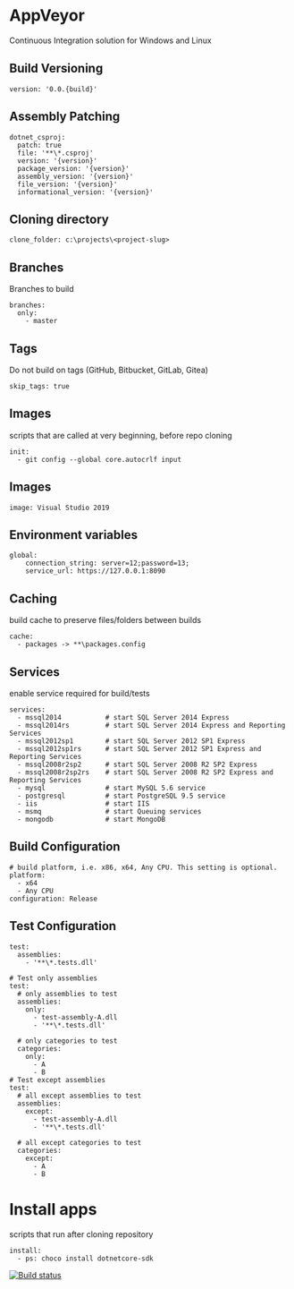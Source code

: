 # AppVeyor

Continuous Integration solution for Windows and Linux

## Build Versioning

```
version: '0.0.{build}'
```

## Assembly Patching

```
dotnet_csproj:
  patch: true
  file: '**\*.csproj'
  version: '{version}'
  package_version: '{version}'
  assembly_version: '{version}'
  file_version: '{version}'
  informational_version: '{version}'
```

## Cloning directory

```
clone_folder: c:\projects\<project-slug>
```

## Branches

Branches to build

```
branches:
  only:
    - master
```

## Tags

Do not build on tags (GitHub, Bitbucket, GitLab, Gitea)

```
skip_tags: true
```

## Images

scripts that are called at very beginning, before repo cloning

```
init:
  - git config --global core.autocrlf input
```

## Images

```
image: Visual Studio 2019
```

## Environment variables

```
global:
    connection_string: server=12;password=13;
    service_url: https://127.0.0.1:8090
```

## Caching

build cache to preserve files/folders between builds

```
cache:
  - packages -> **\packages.config
```

## Services

enable service required for build/tests

```
services:
  - mssql2014           # start SQL Server 2014 Express
  - mssql2014rs         # start SQL Server 2014 Express and Reporting Services
  - mssql2012sp1        # start SQL Server 2012 SP1 Express
  - mssql2012sp1rs      # start SQL Server 2012 SP1 Express and Reporting Services
  - mssql2008r2sp2      # start SQL Server 2008 R2 SP2 Express
  - mssql2008r2sp2rs    # start SQL Server 2008 R2 SP2 Express and Reporting Services
  - mysql               # start MySQL 5.6 service
  - postgresql          # start PostgreSQL 9.5 service
  - iis                 # start IIS
  - msmq                # start Queuing services
  - mongodb             # start MongoDB
```

## Build Configuration

```
# build platform, i.e. x86, x64, Any CPU. This setting is optional.
platform:
  - x64
  - Any CPU
configuration: Release
```

## Test Configuration

```
test:
  assemblies:
    - '**\*.tests.dll'

# Test only assemblies
test:
  # only assemblies to test
  assemblies:
    only:
      - test-assembly-A.dll
      - '**\*.tests.dll'

  # only categories to test
  categories:
    only:
      - A
      - B
# Test except assemblies
test:
  # all except assemblies to test
  assemblies:
    except:
      - test-assembly-A.dll
      - '**\*.tests.dll'

  # all except categories to test
  categories:
    except:
      - A
      - B
```

# Install apps

scripts that run after cloning repository

```
install:
  - ps: choco install dotnetcore-sdk
```

[![Build status](https://ci.appveyor.com/api/projects/status/dmyqc8jd1iq9gq65/branch/master?svg=true)](https://ci.appveyor.com/project/Achi054/appveyor/branch/master)
